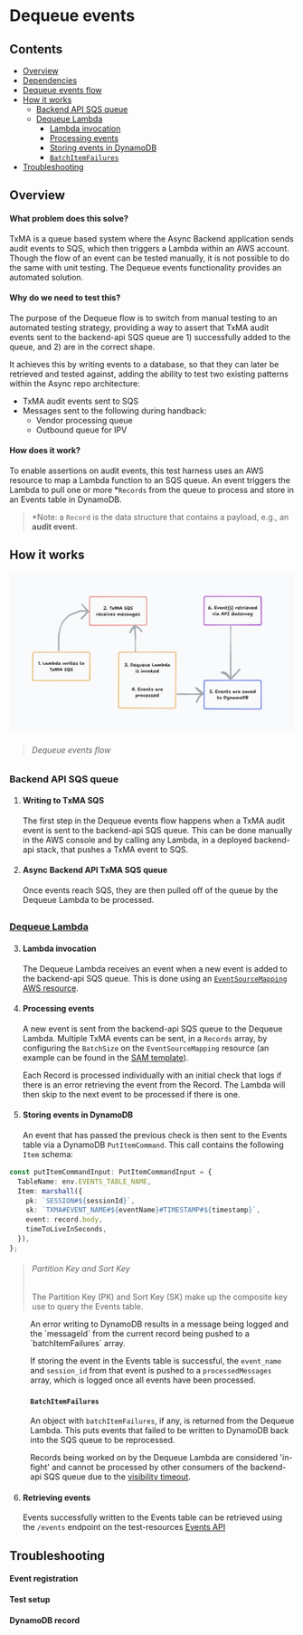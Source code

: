 # Dequeue events

## Contents
- [Overview](#overview)
- [Dependencies](#dependencies)
- [Dequeue events flow](#dequeue-events-flow)
- [How it works](#how-it-works)
  - [Backend API SQS queue](#backend-api-sqs-queue)
  - [Dequeue Lambda](#dequeue-lambda)
    - [Lambda invocation](#lambda-invocation)
    - [Processing events](#processing-events)
    - [Storing events in DynamoDB](#storing-events-in-dynamodb)
    - [`BatchItemFailures`](#batchitemfailures)
- [Troubleshooting](#troubleshooting)

## Overview

#### What problem does this solve?

TxMA is a queue based system where the Async Backend application sends audit
events to SQS, which then triggers a Lambda within an AWS account. Though the
flow of an event can be tested manually, it is not possible to do the same with
unit testing. The Dequeue events functionality provides an automated solution.

#### Why do we need to test this?

The purpose of the Dequeue flow is to switch from manual testing to an automated
testing strategy, providing a way to assert that TxMA audit events sent to the
backend-api SQS queue are 1) successfully added to the queue, and 2) are in the
correct shape.

It achieves this by writing events to a database, so that they can later be
retrieved and tested against, adding the ability to test two existing
patterns within the Async repo architecture:

- TxMA audit events sent to SQS
-  Messages sent to the following during handback:
    - Vendor processing queue
    - Outbound queue for IPV

#### How does it work?

To enable assertions on audit events, this test harness uses an AWS resource to
map a Lambda function to an SQS queue. An event triggers the Lambda to pull one
or more *`Records` from the queue to process and store in an Events table in
DynamoDB.

> *Note: a `Record` is the data structure that contains a payload, e.g., an
**audit event**.

## How it works

<img src="events_flow_diagram.png">

> ###### Dequeue events flow

##

### Backend API SQS queue

1. #### Writing to TxMA SQS

    The first step in the Dequeue events flow happens when a TxMA audit event is
sent to the backend-api SQS queue. This can be done manually in the AWS console
and by calling any Lambda, in a deployed backend-api stack, that pushes a TxMA
event to SQS.

2. #### Async Backend API TxMA SQS queue
    Once events reach SQS, they are then pulled off of the queue by the Dequeue
Lambda to be processed.

##

### [Dequeue Lambda](./dequeueHandler.ts)

3. #### Lambda invocation

    The Dequeue Lambda receives an event when a new event is added to the
backend-api SQS queue. This is done using an [`EventSourceMapping` AWS resource](https://docs.aws.amazon.com/AWSCloudFormation/latest/UserGuide/aws-resource-lambda-eventsourcemapping.html).

4. #### Processing events

    A new event is sent from the backend-api SQS queue to the Dequeue Lambda.
Multiple TxMA events can be sent, in a `Records` array, by configuring the
`BatchSize` on the `EventSourceMapping` resource (an example can be found in the
[SAM template](../../../infra/dequeue/function.yaml)).

    Each Record is processed individually with an initial check that logs if there
is an error retrieving the event from the Record. The Lambda will then skip to
the next event to be processed if there is one.

5. #### Storing events in DynamoDB

    An event that has passed the previous check is then sent to the Events
table via a DynamoDB `PutItemCommand`. This call contains the following `Item`
schema:

```typescript
const putItemCommandInput: PutItemCommandInput = {
  TableName: env.EVENTS_TABLE_NAME,
  Item: marshall({
    pk: `SESSION#${sessionId}`,
    sk: `TXMA#EVENT_NAME#${eventName}#TIMESTAMP#${timestamp}`,
    event: record.body,
    timeToLiveInSeconds,
  }),
};
```

> ###### Partition Key and Sort Key
> The Partition Key (PK) and Sort Key (SK) make up the composite key use to
> query the Events table.

<div style="padding-left: 2.3rem;">
An error writing to DynamoDB results in a message being logged and the
`messageId` from the current record being pushed to a `batchItemFailures` array.

If storing the event in the Events table is successful, the `event_name` and
`session_id` from that event is pushed to a `processedMessages` array, which is
logged once all events have been processed.

#### `BatchItemFailures`

An object with `batchItemFailures`, if any, is returned from the Dequeue Lambda.
This puts events that failed to be written to DynamoDB back into the SQS queue
to be reprocessed.

Records being worked on by the Dequeue Lambda are considered 'in-fight' and
cannot be processed by other consumers of the backend-api SQS queue due to the
[visibility timeout](https://docs.aws.amazon.com/AWSSimpleQueueService/latest/SQSDeveloperGuide/sqs-visibility-timeout.html).
</div>

6. #### Retrieving events

    Events successfully written to the Events table can be retrieved using
the `/events` endpoint on the test-resources
[Events API](../../../openApiSpecs/events-spec.yaml)

## Troubleshooting

#### Event registration

#### Test setup

#### DynamoDB record
